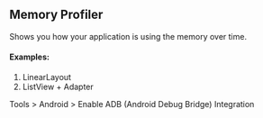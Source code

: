 ## Memory Profiler
Shows you how your application is using the memory over time.


#### Examples:
1. LinearLayout
2. ListView + Adapter

Tools > Android > Enable ADB (Android Debug Bridge) Integration 

